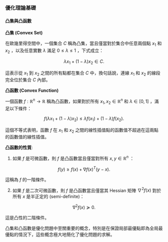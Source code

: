 

### 優化理論基礎

#### 凸集與凸函數

**凸集 (Convex Set)**

在歐幾里得空間中，一個集合  $`C`$  稱為凸集，當且僅當對於集合中任意兩個點  $`x_1`$  和  $`x_2`$ ，以及任意實數  $`\lambda`$  滿足  $`0 \leq \lambda \leq 1`$ ，下式成立：

```math
\lambda x_1 + (1 - \lambda) x_2 \in C.
```

這表示從  $`x_1`$  到  $`x_2`$  之間的所有點都在集合  $`C`$  中，換句話說，連線  $`x_1`$  和  $`x_2`$  的線段完全位於集合  $`C`$  內部。

**凸函數 (Convex Function)**

一個函數  $`f: \mathbb{R}^n \rightarrow \mathbb{R}`$  稱為凸函數，如果對於所有  $`x_1, x_2 \in \mathbb{R}^n`$  和  $`\lambda \in [0, 1]`$ ，滿足以下條件：

```math
f(\lambda x_1 + (1 - \lambda) x_2) \leq \lambda f(x_1) + (1 - \lambda) f(x_2).
```

這個不等式表明，函數  $`f`$  在  $`x_1`$  和  $`x_2`$  之間的線性插值點的函數值不超過在這兩點的函數值的線性插值。

**凸函數的性質**:
1. 如果  $`f`$  是可微函數，則  $`f`$  是凸函數當且僅當對所有  $`x, y \in \mathbb{R}^n`$ ：
   
```math
f(y) \geq f(x) + \nabla f(x)^T (y - x).
```

   這稱為  $`f`$  的一階條件。
   
2. 如果  $`f`$  是二次可微函數，則  $`f`$  是凸函數當且僅當其 Hessian 矩陣  $`\nabla^2 f(x)`$  對於所有  $`x`$  是半正定的 (semi-definite)：
   
```math
\nabla^2 f(x) \succeq 0.
```

   這是凸性的二階條件。

凸集和凸函數是優化問題中至關重要的概念，特別是在保證局部最優點即為全局最優點的情況下，這些概念極大地簡化了優化問題的求解。